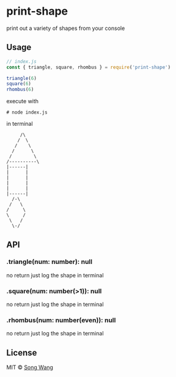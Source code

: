 # print-shape

print out a variety of shapes from your console

## Usage
```js
// index.js
const { triangle, square, rhombus } = require('print-shape')

triangle(6)
square(6)
rhombus(6)
```

execute with
```
# node index.js
```

in terminal
```
     /\
    /  \
   /    \
  /      \
 /        \
/----------\
|------|
|      |
|      |
|      |
|      |
|------|
  /-\
 /   \
/     \
\     /
 \   /
  \-/
```

## API
### .triangle(num: number): null
no return just log the shape in terminal
### .square(num: number(>1)): null 
no return just log the shape in terminal
### .rhombus(num: number(even)): null 
no return just log the shape in terminal

## License
MIT © [Song Wang](https://songwang.io)

